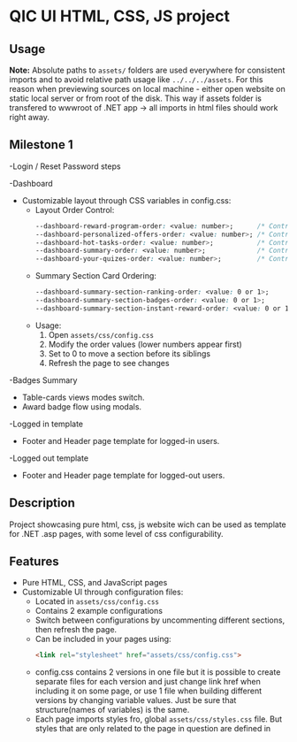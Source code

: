 # QIC UI HTML, CSS, JS project

## Usage

**Note:** Absolute paths to `assets/` folders are used everywhere for consistent imports and to avoid relative path usage like `../../../assets`.
For this reason when previewing sources on local machine - either open website on static local server or from root of the disk.
This way if assets folder is transfered to wwwroot of .NET app -> all imports in html files should work right away.

## Milestone 1
-Login / Reset Password steps

-Dashboard
  - Customizable layout through CSS variables in config.css:
    - Layout Order Control:
      ```css
      --dashboard-reward-program-order: <value: number>;      /* Controls order of reward program section */
      --dashboard-personalized-offers-order: <value: number>; /* Controls order of personalized offers section */
      --dashboard-hot-tasks-order: <value: number>;           /* Controls order of hot tasks section */
      --dashboard-summary-order: <value: number>;             /* Controls order of summary section */
      --dashboard-your-quizes-order: <value: number>;         /* Controls order of quizzes section */
      ```
    - Summary Section Card Ordering:
      ```css
      --dashboard-summary-section-ranking-order: <value: 0 or 1>;        /* Controls ranking card position relative to progress */
      --dashboard-summary-section-badges-order: <value: 0 or 1>;         /* Controls badges card position relative to rest of section*/
      --dashboard-summary-section-instant-reward-order: <value: 0 or 1>; /* Controls instant reward card position relative to progres/ranking block */
      ```
    - Usage:
      1. Open `assets/css/config.css`
      2. Modify the order values (lower numbers appear first)
      3. Set to 0 to move a section before its siblings
      4. Refresh the page to see changes

-Badges Summary
  - Table-cards views modes switch.
  - Award badge flow using modals.

-Logged in template
  - Footer and Header page template for logged-in users.

-Logged out template
  - Footer and Header page template for logged-out users.

## Description
Project showcasing pure html, css, js website wich can be used as template for .NET .asp pages, with some level of css configurability.

## Features
- Pure HTML, CSS, and JavaScript pages
- Customizable UI through configuration files:
  - Located in `assets/css/config.css`
  - Contains 2 example configurations
  - Switch between configurations by uncommenting different sections, then refresh the page.
  - Can be included in your pages using:
    ```html
    <link rel="stylesheet" href="assets/css/config.css">
    ```
  - config.css contains 2 versions in one file but it is possible to create separate files for each version and just change link href when including it on some page, or use 1 file when building different versions by changing variable values. Just be sure that structure(names of variables) is the same.
  - Each page imports styles fro, global `assets/css/styles.css` file. But styles that are only related to the page in question are defined in <style> tag of <head> of the page.

## Technologies Used

### Bootstrap
> **Note**: Bootstrap files should not be modified to avoid unexpected behaviors. And should be included on all pages.

Required files for proper UI functionality:
- CSS:
  - `assets/css/bootstrap.min.css`
  - `assets/fonts/bootstrap-icons.css`
- JavaScript:
  - `assets/js/bootstrap-bundle.min.js`

Documentation: [Bootstrap v5.3](https://getbootstrap.com/docs/5.3/getting-started/introduction/)

### Bootstrap icons
> **Note**: To reduce assets folder and size of html templates - Free, high quality, open source icon library with over 2,000 icons is used

Documentation: [Bootstrap v5.3](https://icons.getbootstrap.com/?q=home#usage)

### Security Headers
> **Note**: These security headers are included in all pages for enhanced security.

```html
<meta http-equiv="Content-Security-Policy" content="default-src 'self'; script-src 'self' 'unsafe-inline'; style-src 'self' 'unsafe-inline'; img-src 'self' https: data:;">
<meta http-equiv="X-Content-Type-Options" content="nosniff">
<meta name="referrer" content="strict-origin-when-cross-origin">
```

These headers provide:
- Content Security Policy (CSP): Restricts resource loading to same origin, with exceptions for inline scripts/styles and HTTPS images
- X-Content-Type-Options: Prevents MIME type sniffing
- Referrer Policy: Controls how much referrer information is sent with requests

### Datepicker.js
> **Note**: A lightweight, dependency-free date picker library used for date input fields.

Required files for proper date picker functionality:
- CSS:
  - `assets/css/datepicker.material.css`
- JavaScript:
  - `assets/js/datepicker.js`

Documentation: [Datepicker.js](https://wwilsman.github.io/Datepicker.js/)

Features:
- Lightweight and dependency-free
- Material Design theme
- Customizable date selection
- Support for date ranges
- Mobile-friendly interface

### Range Slider Component
> **Note**: A custom, reusable dual-handle range slider component for filtering by numeric ranges (price, points, etc.).

Required files for proper range slider functionality:
- CSS:
  - `assets/css/range-input.css`
- JavaScript:
  - `assets/js/input-range.js`

#### Features:
- **Dual-handle slider**: Select minimum and maximum values
- **Number inputs**: Manual value entry with automatic synchronization
- **Drag functionality**: Drag the range bar to move both handles simultaneously
- **Form integration**: Proper form reset support
- **Multiple instances**: Support for multiple independent sliders on same page
- **Customizable ranges**: Configure min/max values and initial state
- **Responsive design**: Works on desktop and mobile devices

#### HTML Structure:
```html
<div class="qic-range-slider" id="unique-slider-id">
  <input type="number" class="min-price" name="range-min"/>
  <input type="number" class="max-price" name="range-max"/>
  <div class="qic-range-slider-range">
    <input type="range" class="min-input"/>
    <input type="range" class="max-input"/>
    <div class="qic-range-slider-slider">
      <div class="qic-range-slider-slider-progress"></div>
    </div>
  </div>
</div>
```

#### JavaScript Initialization:
```javascript
// Initialize a range slider
initRangeSlider({
  containerId: 'unique-slider-id',  // Required: ID of the container element
  min: 0,                          // Optional: Minimum value (default: 0)
  max: 9999,                       // Optional: Maximum value (default: 9999)
  initialMin: 0,                   // Optional: Initial minimum value (default: min)
  initialMax: 5000                 // Optional: Initial maximum value (default: max)
});
```

#### Usage Examples:

**Price Range Filter:**
```javascript
initRangeSlider({
  containerId: 'price-filter',
  min: 0,
  max: 10000,
  initialMin: 100,
  initialMax: 5000
});
```

**Points Range Filter:**
```javascript
initRangeSlider({
  containerId: 'points-filter',
  min: 100,
  max: 5000,
  initialMin: 500,
  initialMax: 3000
});
```

#### CSS Classes:
- `.qic-range-slider` - Main container (requires unique ID)
- `.min-price`, `.max-price` - Number input fields
- `.min-input`, `.max-input` - Range input elements
- `.qic-range-slider-slider-progress` - Visual progress bar
- `.qic-range-slider-range` - Range inputs container
- `.qic-range-slider-slider` - Slider track container

#### Form Integration:
- Automatically detects parent form and handles reset events
- Restores initial values when form is reset
- Updates visual state properly after reset
- Multiple sliders in same form work independently

#### Browser Support:
- Modern browsers supporting HTML5 range inputs
- CSS Grid and Flexbox support required
- Touch events supported for mobile devices